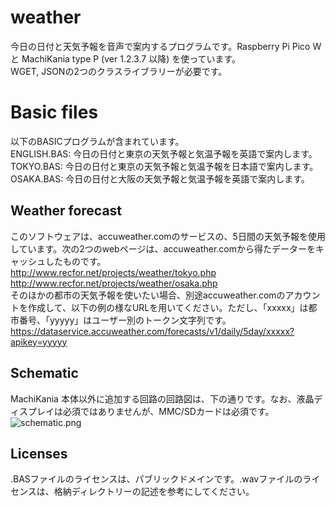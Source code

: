 # weather
今日の日付と天気予報を音声で案内するプログラムです。Raspberry Pi Pico W と MachiKania type P (ver 1.2.3.7 以降) を使っています。  
WGET, JSONの2つのクラスライブラリーが必要です。

# Basic files
以下のBASICプログラムが含まれています。  
ENGLISH.BAS: 今日の日付と東京の天気予報と気温予報を英語で案内します。  
TOKYO.BAS: 今日の日付と東京の天気予報と気温予報を日本語で案内します。  
OSAKA.BAS: 今日の日付と大阪の天気予報と気温予報を英語で案内します。  

## Weather forecast
このソフトウェアは、accuweather.comのサービスの、5日間の天気予報を使用しています。次の2つのwebページは、accuweather.comから得たデーターをキャッシュしたものです。  
http://www.recfor.net/projects/weather/tokyo.php  
http://www.recfor.net/projects/weather/osaka.php  
そのほかの都市の天気予報を使いたい場合、別途accuweather.comのアカウントを作成して、以下の例の様なURLを用いてください。ただし、「xxxxx」は都市番号、「yyyyy」はユーザー別のトークン文字列です。  
https://dataservice.accuweather.com/forecasts/v1/daily/5day/xxxxx?apikey=yyyyy

## Schematic
MachiKania 本体以外に追加する回路の回路図は、下の通りです。なお、液晶ディスプレイは必須ではありませんが、MMC/SDカードは必須です。
![schematic.png](documents/shematic.png)

## Licenses
.BASファイルのライセンスは、パブリックドメインです。.wavファイルのライセンスは、格納ディレクトリーの記述を参考にしてください。  
